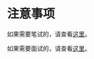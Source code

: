 # 注意事项

如果需要笔试的，请查看[这里](https://gitee.com/ujimatsu-chiya/my_first_resp/blob/master/online_assessment/readme.md)。

如果需要面试的，请查看[这里](https://gitee.com/ujimatsu-chiya/my_first_resp/blob/master/offline_assessment/readme.md)。
